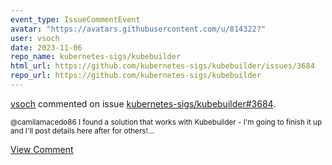 ```yaml
---
event_type: IssueCommentEvent
avatar: "https://avatars.githubusercontent.com/u/814322?"
user: vsoch
date: 2023-11-06
repo_name: kubernetes-sigs/kubebuilder
html_url: https://github.com/kubernetes-sigs/kubebuilder/issues/3684
repo_url: https://github.com/kubernetes-sigs/kubebuilder
---
```


<a href='https://github.com/vsoch' target='_blank'>vsoch</a> commented on issue <a href='https://github.com/kubernetes-sigs/kubebuilder/issues/3684' target='_blank'>kubernetes-sigs/kubebuilder#3684</a>.

<small>@camilamacedo86 I found a solution that works with Kubebuilder - I'm going to finish it up and I'll post details here after for others!...</small>

<a href='https://github.com/kubernetes-sigs/kubebuilder/issues/3684' target='_blank'>View Comment</a>
